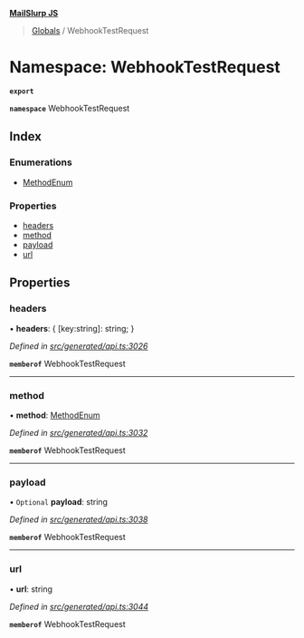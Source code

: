 **[MailSlurp JS](../README.md)**

> [Globals](../README.md) / WebhookTestRequest

# Namespace: WebhookTestRequest

**`export`** 

**`namespace`** WebhookTestRequest

## Index

### Enumerations

* [MethodEnum](../enums/webhooktestrequest.methodenum.md)

### Properties

* [headers](webhooktestrequest.md#headers)
* [method](webhooktestrequest.md#method)
* [payload](webhooktestrequest.md#payload)
* [url](webhooktestrequest.md#url)

## Properties

### headers

•  **headers**: { [key:string]: string;  }

*Defined in [src/generated/api.ts:3026](https://github.com/mailslurp/mailslurp-client/blob/ff09436/src/generated/api.ts#L3026)*

**`memberof`** WebhookTestRequest

___

### method

•  **method**: [MethodEnum](../enums/webhooktestrequest.methodenum.md)

*Defined in [src/generated/api.ts:3032](https://github.com/mailslurp/mailslurp-client/blob/ff09436/src/generated/api.ts#L3032)*

**`memberof`** WebhookTestRequest

___

### payload

• `Optional` **payload**: string

*Defined in [src/generated/api.ts:3038](https://github.com/mailslurp/mailslurp-client/blob/ff09436/src/generated/api.ts#L3038)*

**`memberof`** WebhookTestRequest

___

### url

•  **url**: string

*Defined in [src/generated/api.ts:3044](https://github.com/mailslurp/mailslurp-client/blob/ff09436/src/generated/api.ts#L3044)*

**`memberof`** WebhookTestRequest
